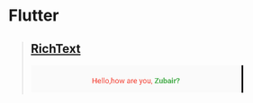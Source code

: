 # Flutter 

  > ## [RichText](/richText/README.md)
  > [ ![](/richText/img/richtext.png)](/richText/README.md)

